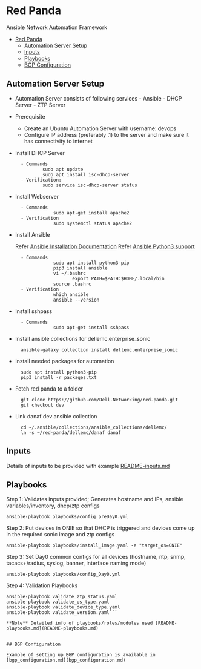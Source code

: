 # Red Panda

Ansible Network Automation Framework

- [Red Panda](#red-panda)
  - [Automation Server Setup](#automation-server-setup)
  - [Inputs](#inputs)
  - [Playbooks](#playbooks)
  - [BGP Configuration](#bgp-configuration)

## Automation Server Setup

- Automation Server consists of following services
        -       Ansible
        -       DHCP Server
        -       ZTP Server

- Prerequisite

  - Create an Ubuntu Automation Server with username: devops
  - Configure IP address (preferably .1) to the server and make sure it has connectivity to internet


- Install DHCP Server

        - Commands
                sudo apt update
                sudo apt install isc-dhcp-server
        - Verification:
                sudo service isc-dhcp-server status

- Install Webserver

        - Commands
                    sudo apt-get install apache2
        - Verification
                    sudo systemctl status apache2

- Install Ansible

    Refer [Ansible Installation Documentation](https://docs.ansible.com/ansible/latest/installation_guide/intro_installation.html#installing-ansible-on-ubuntu)
    Refer [Ansible Python3 support](https://docs.ansible.com/ansible/latest/reference_appendices/python_3_support.html)

        - Commands
                    sudo apt install python3-pip
                    pip3 install ansible
                    vi ~/.bashrc
                           export PATH=$PATH:$HOME/.local/bin
                    source .bashrc
        - Verification
                    which ansible
                    ansible --version

- Install sshpass

        - Commands
                    sudo apt-get install sshpass

- Install ansible collections for dellemc.enterprise_sonic

        ansible-galaxy collection install dellemc.enterprise_sonic

- Install needed packages for automation

        sudo apt install python3-pip
        pip3 install -r packages.txt

- Fetch red panda to a folder

        git clone https://github.com/Dell-Networking/red-panda.git
        git checkout dev

- Link danaf dev ansible collection

        cd ~/.ansible/collections/ansible_collections/dellemc/
        ln -s ~/red-panda/dellemc/danaf danaf

## Inputs

Details of inputs to be provided with example [README-inputs.md](README-inputs.md)


## Playbooks

Step 1: Validates inputs provided; Generates hostname and IPs, ansible variables/inventory, dhcp/ztp configs

```ansible-playbook playbooks/config_preDay0.yml```

Step 2: Put devices in ONIE so that DHCP is triggered and devices come up in the required sonic image and ztp configs

```ansible-playbook playbooks/install_image.yaml -e "target_os=ONIE"```

Step 3: Set Day0 common configs for all devices (hostname, ntp, snmp, tacacs+/radius, syslog, banner, interface naming mode)

```ansible-playbook playbooks/config_Day0.yml```

Step 4: Validation Playbooks

```ansible-playbook validate_reachability.yaml
ansible-playbook validate_ztp_status.yaml
ansible-playbook validate_os_type.yaml
ansible-playbook validate_device_type.yaml
ansible-playbook validate_version.yaml```

**Note** Detailed info of playbooks/roles/modules used [README-playbooks.md](README-playbooks.md)


## BGP Configuration

Example of setting up BGP configuration is available in [bgp_configuration.md](bgp_configuration.md)
